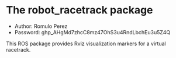 # The robot_racetrack package

- Author: Romulo Perez
- Password: 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

This ROS package provides Rviz visualization markers for a virtual racetrack.
